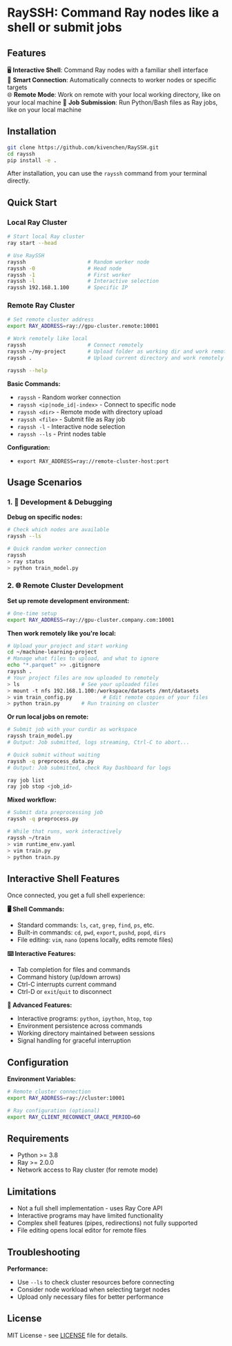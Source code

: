 # RaySSH: Command Ray nodes like a shell or submit jobs



## Features

🖥️ **Interactive Shell**: Command Ray nodes with a familiar shell interface  
🎲 **Smart Connection**: Automatically connects to worker nodes or specific targets  
🌐 **Remote Mode**: Work on remote with your local working directory, like on your local machine
🚀 **Job Submission**: Run Python/Bash files as Ray jobs, like on your local machine

## Installation

```bash
git clone https://github.com/kivenchen/RaySSH.git
cd rayssh
pip install -e .
```

After installation, you can use the `rayssh` command from your terminal directly.

## Quick Start

### Local Ray Cluster

```bash
# Start local Ray cluster
ray start --head

# Use RaySSH
rayssh                    # Random worker node
rayssh -0                 # Head node
rayssh -1                 # First worker
rayssh -l                 # Interactive selection
rayssh 192.168.1.100      # Specific IP
```

### Remote Ray Cluster

```bash
# Set remote cluster address
export RAY_ADDRESS=ray://gpu-cluster.remote:10001

# Work remotely like local
rayssh                    # Connect remotely
rayssh ~/my-project       # Upload folder as working dir and work remotely
rayssh .                  # Upload current directory and work remotely
```

```bash
rayssh --help
```

**Basic Commands:**
- `rayssh` - Random worker connection
- `rayssh <ip|node_id|-index>` - Connect to specific node
- `rayssh <dir>` - Remote mode with directory upload
- `rayssh <file>` - Submit file as Ray job
- `rayssh -l` - Interactive node selection
- `rayssh --ls` - Print nodes table

**Configuration:**
- `export RAY_ADDRESS=ray://remote-cluster-host:port`

## Usage Scenarios

### 1. 🧪 Development & Debugging

**Debug on specific nodes:**
```bash
# Check which nodes are available
rayssh --ls

# Quick random worker connection
rayssh
> ray status
> python train_model.py
```

### 2. 🌐 Remote Cluster Development

**Set up remote development environment:**
```bash
# One-time setup
export RAY_ADDRESS=ray://gpu-cluster.company.com:10001
```

**Then work remotely like you're local:**
```bash
# Upload your project and start working
cd ~/machine-learning-project
# Manage what files to upload, and what to ignore
echo "*.parquet" >> .gitignore
rayssh .
# Your project files are now uploaded to remotely
> ls                    # See your uploaded files
> mount -t nfs 192.168.1.100:/workspace/datasets /mnt/datasets
> vim train_config.py          # Edit remote copies of your files
> python train.py       # Run training on cluster
```

**Or run local jobs on remote:**
```bash
# Submit job with your curdir as workspace
rayssh train_model.py
# Output: Job submitted, logs streaming, Ctrl-C to abort...

# Quick submit without waiting
rayssh -q preprocess_data.py
# Output: Job submitted, check Ray Dashboard for logs

ray job list
ray job stop <job_id>
```

**Mixed workflow:**
```bash
# Submit data preprocessing job
rayssh -q preprocess.py

# While that runs, work interactively
rayssh ~/train
> vim runtime_env.yaml
> vim train.py
> python train.py
```

## Interactive Shell Features

Once connected, you get a full shell experience:

**🖥️ Shell Commands:**
- Standard commands: `ls`, `cat`, `grep`, `find`, `ps`, etc.
- Built-in commands: `cd`, `pwd`, `export`, `pushd`, `popd`, `dirs`
- File editing: `vim`, `nano` (opens locally, edits remote files)

**⌨️ Interactive Features:**
- Tab completion for files and commands
- Command history (up/down arrows)
- Ctrl-C interrupts current command
- Ctrl-D or `exit`/`quit` to disconnect

**🔧 Advanced Features:**
- Interactive programs: `python`, `ipython`, `htop`, `top`
- Environment persistence across commands
- Working directory maintained between sessions
- Signal handling for graceful interruption

## Configuration

**Environment Variables:**
```bash
# Remote cluster connection
export RAY_ADDRESS=ray://cluster:10001

# Ray configuration (optional)
export RAY_CLIENT_RECONNECT_GRACE_PERIOD=60
```

## Requirements

- Python >= 3.8
- Ray >= 2.0.0
- Network access to Ray cluster (for remote mode)

## Limitations

- Not a full shell implementation - uses Ray Core API
- Interactive programs may have limited functionality
- Complex shell features (pipes, redirections) not fully supported
- File editing opens local editor for remote files

## Troubleshooting

**Performance:**
- Use `--ls` to check cluster resources before connecting
- Consider node workload when selecting target nodes
- Upload only necessary files for better performance

## License

MIT License - see [LICENSE](LICENSE) file for details.